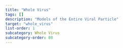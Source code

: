 ```yaml
---
title: "Whole Virus"
tags: []
description: "Models of the Entire Viral Particle"
target: "whole_virus"
list-order: 1
subcategory: Whole Virus
subcategory-order: 80
---
```


